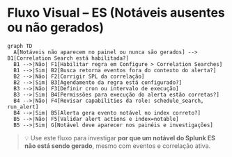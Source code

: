 # Fluxo Visual – ES (Notáveis ausentes ou não gerados)

```mermaid
graph TD
  A[Notáveis não aparecem no painel ou nunca são gerados] --> B1[Correlation Search está habilitada?]
  B1 -->|Não| F1[Habilitar regra em Configure > Correlation Searches]
  B1 -->|Sim| B2[Busca retorna eventos fora do contexto do alerta?]
  B2 -->|Não| F2[Corrigir SPL da correlação]
  B2 -->|Sim| B3[Agendamento da regra está configurado?]
  B3 -->|Não| F3[Definir cron ou intervalo de execução]
  B3 -->|Sim| B4[Permissões para execução do alerta estão corretas?]
  B4 -->|Não| F4[Revisar capabilities da role: schedule_search, run_alert]
  B4 -->|Sim| B5[Alerta gera evento notável no index correto?]
  B5 -->|Não| F5[Validar alert actions e index=notable]
  B5 -->|Sim| G[Notável deve aparecer nos painéis e investigações]
```

> 💡 Use este fluxo para investigar **por que um notável do Splunk ES não está sendo gerado**, mesmo com eventos e correlação ativa.
